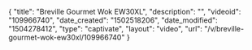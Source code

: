 {
    "title": "Breville Gourmet Wok EW30XL",
    "description": "",
    "videoid": "109966740",
    "date_created": "1502518206",
    "date_modified": "1504278412",
    "type": "captivate",
    "layout": "video",
    "url": "\/v\/breville-gourmet-wok-ew30xl\/109966740"
}